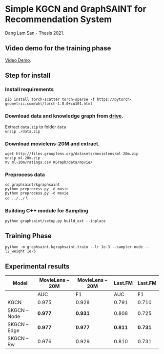 
# Simple KGCN and GraphSAINT for Recommendation System


Dang Lam San - Thesis 2021.

## Video demo for the training phase

[Video Demo](https://husteduvn-my.sharepoint.com/:v:/g/personal/san_dl170111_sis_hust_edu_vn/EcdeT-qPes1Nj3y_6oT-bvQB6QfjUsKKBUXmL_vOwh_5XA?e=iD88Tn).


## Step for install
### Install requirements
`pip install torch-scatter torch-sparse -f https://pytorch-geometric.com/whl/torch-1.8.0+cu101.html`
### Download data and knowledge graph from [drive](https://husteduvn-my.sharepoint.com/:u:/g/personal/san_dl170111_sis_hust_edu_vn/EY1P9_kezmBHrfHXPjS7p0gBGTFpYmO5A49pqjj9bgKDnw?e=roDqje).

Extract `data.zip` to folder `data` \
`unzip ./data.zip`

### Download movielens-20M and extract.
`wget http://files.grouplens.org/datasets/movielens/ml-20m.zip` \
`unzip ml-20m.zip` \
`mv ml-20m/ratings.csv KGraph/data/movie/`

### Preprocess data
`cd graphsaint/kgraphsaint` \
`python preprocess.py -d music ` \
`python preprocess.py -d movie` \
`cd ../../` \

### Building C++ module for Sampling
`python graphsaint/setup.py build_ext --inplace`

## Training Phase
`python -m graphsaint.kgraphsaint.train --lr 1e-3 --sampler node --l2_weight 1e-5`

## Experimental results
| Model        | MovieLens – 20M         |       MovieLens – 20M              |         Last.FM                |    Last.FM                         |
|--------------|-------------------------|-------------------------|-------------------------|-------------------------|
|              | AUC                     | F1                      | AUC                     | F1                      |
| KGCN         | 0.975                   | 0.928                   | 0.791                   | 0.710                   |
| SKGCN – Node | <strong>0.977</strong>  |  <strong>0.931</strong> | 0.808                   | 0.725                   |
| SKGCN – Edge |  <strong>0.977</strong> |  <strong>0.977</strong> | <strong>0.811</strong> |  <strong>0.731</strong> |
| SKGCN – Rw   | 0.976                   | 0.929                   | 0.810                   | 0.731                   |
